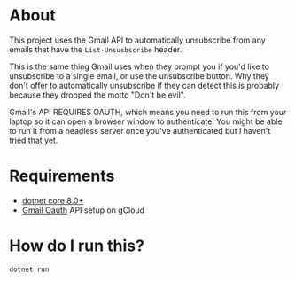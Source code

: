 # About

This project uses the Gmail API to automatically unsubscribe from any emails that have the `List-Unsusbscribe` header.

This is the same thing Gmail uses when they prompt you if you'd like to unsubscribe to a single email, or use the unsubscribe button. Why they don't offer to automatically unsubscribe if they can detect this is probably because they dropped the motto "Don't be evil".

Gmail's API REQUIRES OAUTH, which means you need to run this from your laptop so it can open a browser window to authenticate. You might be able to run it from a headless server once you've authenticated but I haven't tried that yet.

# Requirements

* [dotnet core 8.0+](https://dotnet.microsoft.com/en-us/download)
* [Gmail Oauth](https://developers.google.com/gmail/api/auth/web-server) API setup on gCloud

# How do I run this?

    dotnet run

